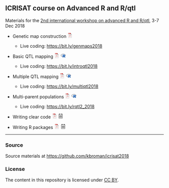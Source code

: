 ## ICRISAT course on Advanced R and R/qtl

Materials for the [2nd international workshop on advanced R and
R/qtl](https://www.icrisat.org/event/2nd-international-workshop-on-advanced-r-r-qtl/),
3-7 Dec 2018

- Genetic map construction
[![pdf](icons16/pdf-icon.png)](https://kbroman.org/icrisat2018/1_geneticmaps.pdf)

  - Live coding: <https://bit.ly/genmaps2018>

- Basic QTL mapping
[![pdf](icons16/pdf-icon.png)](https://kbroman.org/icrisat2018/2_introqtl.pdf)
[![R code](icons16/R-icon.png)](https://github.com/kbroman/icrisat2018/blob/master/2_introqtl/2_introqtl.R)

  - Live coding: <https://bit.ly/introqtl2018>

- Multiple QTL mapping
[![pdf](icons16/pdf-icon.png)](https://kbroman.org/icrisat2018/3_multiqtl.pdf)
[![R code](icons16/R-icon.png)](https://github.com/kbroman/icrisat2018/blob/master/3_multiqtl/3_multiqtl.R)

  - Live coding: <https://bit.ly/multiqtl2018>

- Multi-parent populations
[![pdf](icons16/pdf-icon.png)](https://kbroman.org/icrisat2018/4_mpp.pdf)
[![R code](icons16/R-icon.png)](https://github.com/kbroman/icrisat2018/blob/master/4_mpp/4_mpp.R)

  - Live coding: <https://bit.ly/rqtl2_2018>

- Writing clear code
[![pdf](icons16/pdf-icon.png)](https://kbroman.org/icrisat2018/5a_clearcode.pdf)
[![pdf w/notes](icons16/notes-icon.png)](https://kbroman.org/icrisat2018/5a_clearcode_withnotes.pdf)

- Writing R packages
[![pdf](icons16/pdf-icon.png)](https://kbroman.org/icrisat2018/5b_rpack.pdf)
[![pdf w/notes](icons16/notes-icon.png)](https://kbroman.org/icrisat2018/5b_rpack_withnotes.pdf)


---

### Source

Source materials at <https://github.com/kbroman/icrisat2018>


### License

The content in this repository is licensed under [CC BY](https://creativecommons.org/licenses/by/3.0/).
